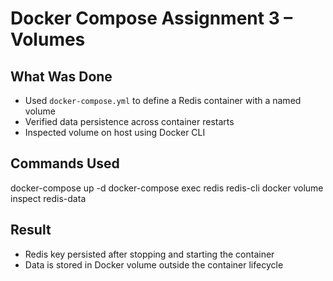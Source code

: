 # Docker Compose Assignment 3 – Volumes

## What Was Done
- Used `docker-compose.yml` to define a Redis container with a named volume
- Verified data persistence across container restarts
- Inspected volume on host using Docker CLI

## Commands Used
docker-compose up -d
docker-compose exec redis redis-cli
docker volume inspect redis-data

## Result
- Redis key persisted after stopping and starting the container
- Data is stored in Docker volume outside the container lifecycle

